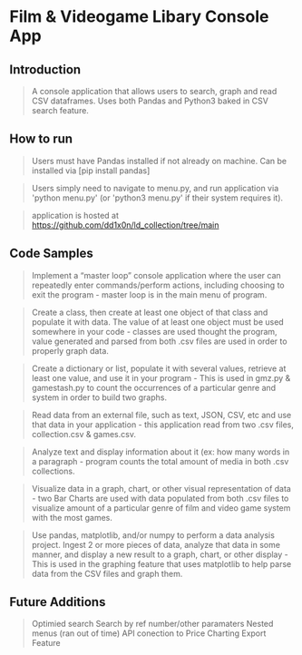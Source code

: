 # Film & Videogame Libary Console App

## Introduction

> A console application that allows users to search, graph and read CSV dataframes. Uses both Pandas and Python3 baked in CSV search feature.  

## How to run

> Users must have Pandas installed if not already on machine. Can be installed via [pip install pandas]

> Users simply need to navigate to menu.py, and run application via 'python menu.py' (or 'python3 menu.py' if their system requires it).

> application is hosted at  https://github.com/dd1x0n/ld_collection/tree/main

## Code Samples

> Implement a “master loop” console application where the user can repeatedly enter commands/perform actions, including choosing to exit the program - master loop is in the main menu of program.

> Create a class, then create at least one object of that class and populate it with data. The value of at least one object must be used somewhere in your code - classes are used thought the program, value generated and parsed from both .csv files are used in order to properly graph data. 

> Create a dictionary or list, populate it with several values, retrieve at least one value, and use it in your program - This is used in gmz.py & gamestash.py to count the occurrences of a particular genre and system in order to build two graphs. 

> Read data from an external file, such as text, JSON, CSV, etc and use that data in your application - this application read from two .csv files, collection.csv & games.csv. 

> Analyze text and display information about it (ex: how many words in a paragraph - program counts the total amount of media in both .csv collections. 

> Visualize data in a graph, chart, or other visual representation of data - two Bar Charts are used with data populated from both .csv files to visualize amount of a particular genre of film and video game system with the most games. 

> Use pandas, matplotlib, and/or numpy to perform a data analysis project. Ingest 2 or more pieces of data, analyze that data in some manner, and display a new result to a graph, chart, or other display - This is used in the graphing feature that uses matplotlib to help parse data from the CSV files and graph them. 


## Future Additions

> Optimied search
> Search by ref number/other paramaters 
> Nested menus (ran out of time)
> API conection to Price Charting
> Export Feature 
